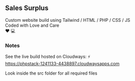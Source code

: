 ## Sales Surplus

Custom website build using Tailwind / HTML / PHP / CSS / JS <br>
Coded with Love and Care <br>
❤️ 💻

### Notes

See the live build hosted on Cloudways: ⚡️<br>
https://phpstack-1241133-4438897.cloudwaysapps.com

Look inside the src folder for all required files


